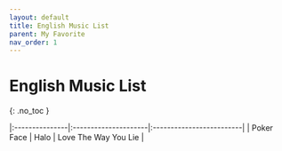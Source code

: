 ```yaml
---
layout: default
title: English Music List
parent: My Favorite
nav_order: 1
---
```


# English Music List
{: .no_toc }

|:---------------|:---------------------|:-------------------------|
| Poker Face | Halo | Love The Way You Lie |